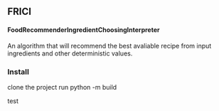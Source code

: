 ## FRICI
#### FoodRecommenderIngredientChoosingInterpreter
An algorithm that will recommend the best avaliable recipe from input ingredients and other deterministic values.
### Install
clone the project
run python -m build

test